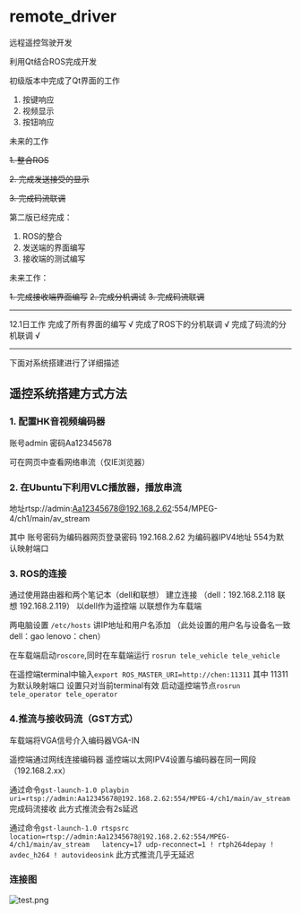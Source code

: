 # remote_driver
远程遥控驾驶开发


利用Qt结合ROS完成开发 


初级版本中完成了Qt界面的工作

1. 按键响应
2. 视频显示
3. 按钮响应


未来的工作  

~~1. 整合ROS~~

~~2. 完成发送接受的显示~~

~~3. 完成码流联调~~

第二版已经完成：

1. ROS的整合
2. 发送端的界面编写
3. 接收端的测试编写

未来工作：

~~1. 完成接收端界面编写~~
~~2. 完成分机调试~~
~~3. 完成码流联调~~

---

12.1日工作
完成了所有界面的编写 √
完成了ROS下的分机联调  √
完成了码流的分机联调 √


---


下面对系统搭建进行了详细描述



## 遥控系统搭建方式方法

### 1. 配置HK音视频编码器 
账号admin 密码Aa12345678

可在网页中查看网络串流（仅IE浏览器）

### 2. 在Ubuntu下利用VLC播放器，播放串流
地址rtsp://admin:Aa12345678@192.168.2.62:554/MPEG-4/ch1/main/av_stream

其中 账号密码为编码器网页登录密码 
192.168.2.62 为编码器IPV4地址
554为默认映射端口

### 3. ROS的连接
通过使用路由器和两个笔记本（dell和联想） 建立连接 （dell：192.168.2.118    联想 192.168.2.119）
以dell作为遥控端
以联想作为车载端

两电脑设置 `/etc/hosts` 讲IP地址和用户名添加 （此处设置的用户名与设备名一致  dell：gao  lenovo：chen）

在车载端启动`roscore`,同时在车载端运行 `rosrun tele_vehicle tele_vehicle `

在遥控端terminal中输入`export ROS_MASTER_URI=http://chen:11311`
其中 11311为默认映射端口 设置只对当前terminal有效
启动遥控端节点`rosrun tele_operator tele_operator`

### 4.推流与接收码流（GST方式）

车载端将VGA信号介入编码器VGA-IN

遥控端通过网线连接编码器
遥控端以太网IPV4设置与编码器在同一网段 （192.168.2.xx）

通过命令`gst-launch-1.0 playbin uri=rtsp://admin:Aa12345678@192.168.2.62:554/MPEG-4/ch1/main/av_stream`完成码流接收
此方式推流会有2s延迟

通过命令`gst-launch-1.0 rtspsrc  location=rtsp://admin:Aa12345678@192.168.2.62:554/MPEG-4/ch1/main/av_stream   latency=17 udp-reconnect=1 ! rtph264depay ! avdec_h264 ! autovideosink`
此方式推流几乎无延迟

### 连接图

![test.png](https://i.loli.net/2021/12/01/6MHanALXkCquejs.png)

